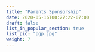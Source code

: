 ```yaml
---
title: "Parents Sponsorship"
date: 2020-05-16T00:27:22-07:00
draft: false
list_in_popular_section: true
list_pic: "pgp.jpg"
weight: 7
---
```


